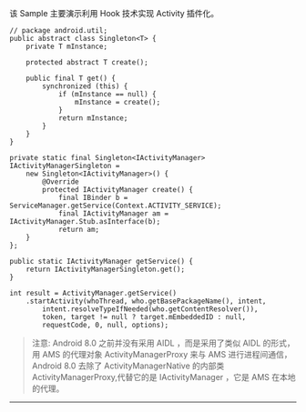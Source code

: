 
该 Sample 主要演示利用 Hook 技术实现 Activity 插件化。

```
// package android.util;
public abstract class Singleton<T> {
    private T mInstance;

    protected abstract T create();

    public final T get() {
        synchronized (this) {
            if (mInstance == null) {
                mInstance = create();
            }
            return mInstance;
        }
    }
}
```
```
private static final Singleton<IActivityManager> IActivityManagerSingleton =
    new Singleton<IActivityManager>() {
        @Override
        protected IActivityManager create() {
            final IBinder b = ServiceManager.getService(Context.ACTIVITY_SERVICE);
            final IActivityManager am = IActivityManager.Stub.asInterface(b);
            return am;
    }
};
```

```
public static IActivityManager getService() {
    return IActivityManagerSingleton.get();
}
```

```
int result = ActivityManager.getService()
    .startActivity(whoThread, who.getBasePackageName(), intent,
        intent.resolveTypeIfNeeded(who.getContentResolver()),
        token, target != null ? target.mEmbeddedID : null,
        requestCode, 0, null, options);
```


>注意: Android 8.0 之前并没有采用 AIDL ，而是采用了类似 AIDL 的形式，
>用 AMS 的代理对象 ActivityManagerProxy 来与 AMS 进行进程间通信，
> Android 8.0 去除了 ActivityManagerNative 的内部类 ActivityManagerProxy,代替它的是 IActivityManager ，它是 AMS 在本地的代理。

---
















































 






